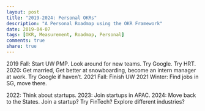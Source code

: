 ```yaml
---
layout: post
title: "2019-2024: Personal OKRs"
description: "A Personal Roadmap using the OKR Framework"
date: 2019-04-07
tags: [OKR, Measurement, Roadmap, Personal]
comments: true
share: true
---
```

2019 Fall: Start UW PMP. Look around for new teams. Try Google. Try HRT. 
2020: Get married, Get better at snowboarding, become an intern manager at work. Try Google if haven’t. 
2021 Fall: Finish UW
2021 Winter: Find jobs in SG, move there. 

2022: Think about startups. 
2023: Join startups in APAC. 
2024: Move back to the States. Join a startup? Try FinTech? Explore different industries? 
